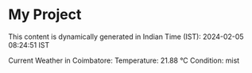 # My Project

This content is dynamically generated in Indian Time (IST): 2024-02-05 08:24:51 IST


Current Weather in Coimbatore:
Temperature: 21.88 °C
Condition: mist
